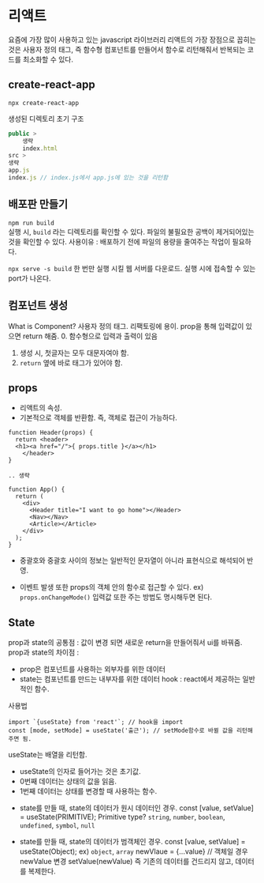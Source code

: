 # 리액트
요즘에 가장 많이 사용하고 있는 javascript 라이브러리
리액트의 가장 장점으로 꼽히는 것은 사용자 정의 태그, 즉 함수형 컴포넌트를 만들어서 함수로 리턴해줘서 반복되는 코드를 최소화할 수 있다.

## create-react-app
`npx create-react-app`

생성된 디렉토리 초기 구조
```jsx
public > 
	생략
	index.html 
src >
생략
app.js 
index.js // index.js에서 app.js에 있는 것을 리턴함
```


## 배포판 만들기
`npm run build`  
실행 시, `build` 라는 디렉토리를 확인할 수 있다. 파일의 불필요한 공백이 제거되어있는 것을 확인할 수 있다.
사용이유 : 배포하기 전에 파일의 용량을 줄여주는 작업이 필요하다. 

`npx serve -s build`
한 번만 실행 시킬 웹 서버를 다운로드. 실행 시에 접속할 수 있는 port가 나온다.


## 컴포넌트 생성
What is Component? 사용자 정의 태그. 리팩토링에 용이.
prop을 통해 입력값이 있으면 return 해줌.
0. 함수형으로 입력과 출력이 있음
1. 생성 시, 첫글자는 모두 대문자여야 함.
2. `return` 옆에 바로 태그가 있어야 함.


## props
- 리액트의 속성.
- 기본적으로 객체를 반환함. 즉, 객체로 접근이 가능하다.

```
function Header(props) {
  return <header>
  <h1><a href="/">{ props.title }</a></h1>
	</header>
}

.. 생략

function App() {
  return (
    <div>
      <Header title="I want to go home"></Header>
      <Nav></Nav>
      <Article></Article>
    </div>
  );
}
``` 
* 중괄호와 중괄호 사이의 정보는 일반적인 문자열이 아니라 표현식으로 해석되어 반영.


- 이벤트 발생 또한 props의 객체 안의 함수로 접근할 수 있다. 
ex) `props.onChangeMode()`
입력값 또한 주는 방법도 명시해두면 된다.

## State
prop과 state의 공통점 : 값이 변경 되면 새로운 return을 만들어줘서 ui를 바꿔줌.
prop과 state의 차이점 : 
- prop은 컴포넌트를 사용하는 외부자를 위한 데이터
- state는 컴포넌트를 만드는 내부자를 위한 데이터
hook : react에서 제공하는 일반적인 함수.

사용법 
```
import `{useState} from 'react'`; // hook을 import
const [mode, setMode] = useState('출근'); // setMode함수로 바뀔 값을 리턴해주면 됨.

```

useState는 배열을 리턴함.
- useState의 인자로 들어가는 것은 초기값.
- 0번째 데이터는 상태의 값을 읽음. 
- 1번째 데이터는 상태를 변경할 때 사용하는 함수. 


* state를 만들 때, state의 데이터가 원시 데이터인 경우. 
const [value, setValue] = useState(PRIMITIVE); 
Primitive type? `string`, `number`, `boolean`, `undefined`, `symbol`, `null`

* state를 만들 때, state의 데이터가 범객체인 경우.
const [value, setValue] = useState(Object);
ex) `object`, `array`
newVlaue = {...value} // 객체일 경우
newValue 변경
setValue(newValue)
즉 기존의 데이터를 건드리지 않고, 데이터를 복제한다.


